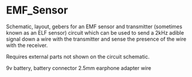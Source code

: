 EMF_Sensor
==========

Schematic, layout, gebers for an EMF sensor and transmitter 
(sometimes known as an ELF sensor) circuit which can be used 
to send a 2kHz adible signal down a wire with the transmitter 
and sense the presence of the wire with the receiver. 

Requires external parts not shown on the circuit schematic.

9v battery, 
battery connector
2.5mm earphone adapter
wire
